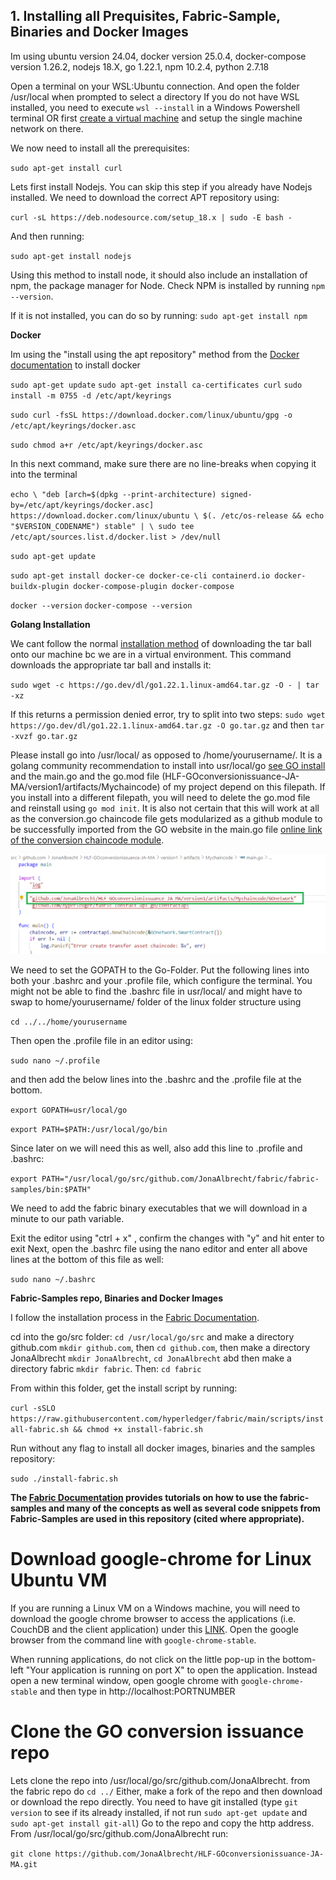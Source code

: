 ## 1. Installing all Prequisites, Fabric-Sample, Binaries and Docker Images

Im using ubuntu version 24.04, docker version 25.0.4, docker-compose version 1.26.2, nodejs 18.X, go 1.22.1, npm 10.2.4, python 2.7.18

Open a terminal on your WSL:Ubuntu connection. And open the folder /usr/local when prompted to select a directory
If you do not have WSL installed, you need to execute `wsl --install` in a Windows Powershell terminal OR first [create a virtual machine](Virtual-Machine-Setup.md) and setup the single machine network on there. 

We now need to install all the prerequisites:

`sudo apt-get install curl`

Lets first install Nodejs. You can skip this step if you already have Nodejs installed. We need to download the correct APT repository using:

`curl -sL https://deb.nodesource.com/setup_18.x | sudo -E bash -`

And then running: 

`sudo apt-get install nodejs`

Using this method to install node, it should also include an installation of npm, the package manager for Node. Check NPM is installed by running `npm --version`.

If it is not installed, you can do so by running: `sudo apt-get install npm`

**Docker**

Im using the "install using the apt repository" method from the [Docker documentation](https://docs.docker.com/engine/install/ubuntu/) to install docker

`sudo apt-get update`
`sudo apt-get install ca-certificates curl`
`sudo install -m 0755 -d /etc/apt/keyrings`

`sudo curl -fsSL https://download.docker.com/linux/ubuntu/gpg -o /etc/apt/keyrings/docker.asc`

`sudo chmod a+r /etc/apt/keyrings/docker.asc`

In this next command, make sure there are no line-breaks when copying it into the terminal

`echo \
  "deb [arch=$(dpkg --print-architecture) signed-by=/etc/apt/keyrings/docker.asc] https://download.docker.com/linux/ubuntu \
  $(. /etc/os-release && echo "$VERSION_CODENAME") stable" | \
  sudo tee /etc/apt/sources.list.d/docker.list > /dev/null`

`sudo apt-get update`

`sudo apt-get install docker-ce docker-ce-cli containerd.io docker-buildx-plugin docker-compose-plugin docker-compose`

`docker --version`
`docker-compose --version`

**Golang Installation**


We cant follow the normal [installation method](https://go.dev/doc/install) of downloading the tar ball onto our machine bc we are in a virtual environment. This command downloads the appropriate tar ball and installs it:

`sudo wget -c https://go.dev/dl/go1.22.1.linux-amd64.tar.gz -O - | tar -xz`

If this returns a permission denied error, try to split into two steps: `sudo wget https://go.dev/dl/go1.22.1.linux-amd64.tar.gz -O go.tar.gz` and then `tar -xvzf go.tar.gz`

Please install go into /usr/local/ as opposed to /home/yourusername/. It is a golang community recommendation to install into usr/local/go [see GO install](https://go.dev/doc/install) and the main.go and the go.mod file (HLF-GOconversionissuance-JA-MA/version1/artifacts/Mychaincode) of my project depend on this filepath. If you install into a different filepath, you will need to delete the go.mod file and reinstall using `go mod init`. It is also not certain that this will work at all as the conversion.go chaincode file gets modularized as a github module to be successfully imported from the GO website in the main.go file [online link of the conversion chaincode module](https://pkg.go.dev/github.com/JonaAlbrecht/HLF-GOconversionissuance-JA-MA/version1/artifacts/Mychaincode/GOnetwork).

![Modularized chaincode](Modularized-chaincode.png)

We need to set the GOPATH to the Go-Folder. Put the following lines into both your .bashrc and your .profile file, which configure the terminal. You might not be able to find the .bashrc file in usr/local/ and might have to swap to home/yourusername/ folder of the linux folder structure using 

`cd ../../home/yourusername`

Then open the .profile file in an editor using: 

`sudo nano ~/.profile`

and then add the below lines into the .bashrc and the .profile file at the bottom.

`export GOPATH=usr/local/go`

`export PATH=$PATH:/usr/local/go/bin`

Since later on we will need this as well, also add this line to .profile and .bashrc:

`export PATH="/usr/local/go/src/github.com/JonaAlbrecht/fabric/fabric-samples/bin:$PATH"`

We need to add the fabric binary executables that we will download in a minute to our path variable.

Exit the editor using "ctrl + x" , confirm the changes with "y" and hit enter to exit
Next, open the .bashrc file using the nano editor and enter all above lines at the bottom of this file as well:

`sudo nano ~/.bashrc`

**Fabric-Samples repo, Binaries and Docker Images**

I follow the installation process in the [Fabric Documentation](https://hyperledger-fabric.readthedocs.io/en/latest/install.html).

cd into the go/src folder: `cd /usr/local/go/src` and make a directory github.com `mkdir github.com`, then `cd github.com`, then make a directory JonaAlbrecht `mkdir JonaAlbrecht`, `cd JonaAlbrecht` abd then make a directory fabric `mkdir fabric`. Then: `cd fabric`

From within this folder, get the install script by running:

`curl -sSLO https://raw.githubusercontent.com/hyperledger/fabric/main/scripts/install-fabric.sh && chmod +x install-fabric.sh`

Run without any flag to install all docker images, binaries and the samples repository:

`sudo ./install-fabric.sh`

**The [Fabric Documentation](https://hyperledger-fabric.readthedocs.io/en/latest/index.html) provides tutorials on how to use the fabric-samples and many of the concepts as well as several code snippets from Fabric-Samples are used in this repository (cited where appropriate).**

# Download google-chrome for Linux Ubuntu VM

If you are running a Linux VM on a Windows machine, you will need to download the google chrome browser to access the applications (i.e. CouchDB and the client application) under this [LINK](https://linuxize.com/post/how-to-install-google-chrome-web-browser-on-ubuntu-20-04/). Open the google browser from the command line with `google-chrome-stable`.

When running applications, do not click on the little pop-up in the bottom-left "Your application is running on port X" to open the application. Instead open a new terminal window, open google chrome with `google-chrome-stable` and then type in http://localhost:PORTNUMBER

# Clone the GO conversion issuance repo

Lets clone the repo into /usr/local/go/src/github.com/JonaAlbrecht. from the fabric repo do `cd ../` Either, make a fork of the repo and then download or download the repo directly. You need to have git installed (type `git version` to see if its already installed, if not run `sudo apt-get update` and `sudo apt-get install git-all`) Go to the repo and copy the http address. From /usr/local/go/src/github.com/JonaAlbrecht run:

`git clone https://github.com/JonaAlbrecht/HLF-GOconversionissuance-JA-MA.git`
